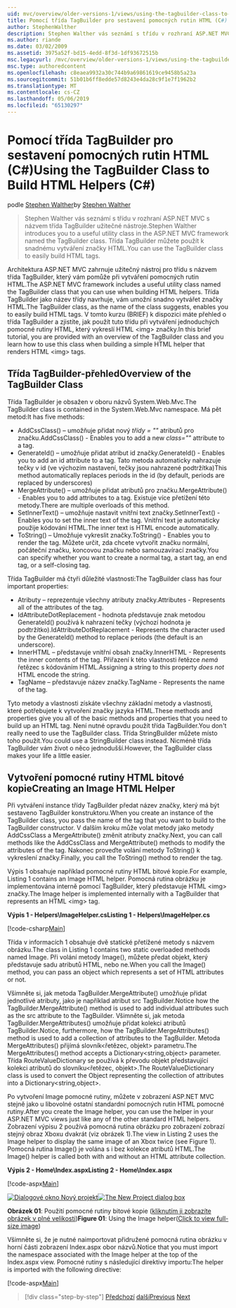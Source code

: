 ```yaml
---
uid: mvc/overview/older-versions-1/views/using-the-tagbuilder-class-to-build-html-helpers-cs
title: Pomocí třída TagBuilder pro sestavení pomocných rutin HTML (C#) | Dokumentace Microsoftu
author: StephenWalther
description: Stephen Walther vás seznámí s třídu v rozhraní ASP.NET MVC s názvem třída TagBuilder užitečné nástroje. Třída TagBuilder pro můžete snadno použít...
ms.author: riande
ms.date: 03/02/2009
ms.assetid: 3975a52f-bd15-4edd-8f3d-1df93672515b
msc.legacyurl: /mvc/overview/older-versions-1/views/using-the-tagbuilder-class-to-build-html-helpers-cs
msc.type: authoredcontent
ms.openlocfilehash: c8eaea9932a30c744b9a69861619ce9458b5a23a
ms.sourcegitcommit: 51b01b6ff8edde57d8243e4da28c9f1e7f1962b2
ms.translationtype: MT
ms.contentlocale: cs-CZ
ms.lasthandoff: 05/06/2019
ms.locfileid: "65130297"
---
```

# <a name="using-the-tagbuilder-class-to-build-html-helpers-c"></a><span data-ttu-id="e8770-104">Pomocí třída TagBuilder pro sestavení pomocných rutin HTML (C#)</span><span class="sxs-lookup"><span data-stu-id="e8770-104">Using the TagBuilder Class to Build HTML Helpers (C#)</span></span>

<span data-ttu-id="e8770-105">podle [Stephen Walther](https://github.com/StephenWalther)</span><span class="sxs-lookup"><span data-stu-id="e8770-105">by [Stephen Walther](https://github.com/StephenWalther)</span></span>

> <span data-ttu-id="e8770-106">Stephen Walther vás seznámí s třídu v rozhraní ASP.NET MVC s názvem třída TagBuilder užitečné nástroje.</span><span class="sxs-lookup"><span data-stu-id="e8770-106">Stephen Walther introduces you to a useful utility class in the ASP.NET MVC framework named the TagBuilder class.</span></span> <span data-ttu-id="e8770-107">Třída TagBuilder můžete použít k snadnému vytváření značky HTML.</span><span class="sxs-lookup"><span data-stu-id="e8770-107">You can use the TagBuilder class to easily build HTML tags.</span></span>

<span data-ttu-id="e8770-108">Architektura ASP.NET MVC zahrnuje užitečný nástroj pro třídu s názvem třída TagBuilder, který vám pomůže při vytváření pomocných rutin HTML.</span><span class="sxs-lookup"><span data-stu-id="e8770-108">The ASP.NET MVC framework includes a useful utility class named the TagBuilder class that you can use when building HTML helpers.</span></span> <span data-ttu-id="e8770-109">Třída TagBuilder jako název třídy navrhuje, vám umožní snadno vytvářet značky HTML.</span><span class="sxs-lookup"><span data-stu-id="e8770-109">The TagBuilder class, as the name of the class suggests, enables you to easily build HTML tags.</span></span> <span data-ttu-id="e8770-110">V tomto kurzu (BRIEF) k dispozici máte přehled o třída TagBuilder a zjistíte, jak použít tuto třídu při vytváření jednoduchých pomocné rutiny HTML, který vykreslí HTML &lt;img&gt; značky.</span><span class="sxs-lookup"><span data-stu-id="e8770-110">In this brief tutorial, you are provided with an overview of the TagBuilder class and you learn how to use this class when building a simple HTML helper that renders HTML &lt;img&gt; tags.</span></span>

## <a name="overview-of-the-tagbuilder-class"></a><span data-ttu-id="e8770-111">Třída TagBuilder-přehled</span><span class="sxs-lookup"><span data-stu-id="e8770-111">Overview of the TagBuilder Class</span></span>

<span data-ttu-id="e8770-112">Třída TagBuilder je obsažen v oboru názvů System.Web.Mvc.</span><span class="sxs-lookup"><span data-stu-id="e8770-112">The TagBuilder class is contained in the System.Web.Mvc namespace.</span></span> <span data-ttu-id="e8770-113">Má pět metod:</span><span class="sxs-lookup"><span data-stu-id="e8770-113">It has five methods:</span></span>

- <span data-ttu-id="e8770-114">AddCssClass() – umožňuje přidat nový *třídy = ""* atributů pro značku.</span><span class="sxs-lookup"><span data-stu-id="e8770-114">AddCssClass() - Enables you to add a new *class=""* attribute to a tag.</span></span>
- <span data-ttu-id="e8770-115">GenerateId() – umožňuje přidat atribut id značky.</span><span class="sxs-lookup"><span data-stu-id="e8770-115">GenerateId() - Enables you to add an id attribute to a tag.</span></span> <span data-ttu-id="e8770-116">Tato metoda automaticky nahrazuje tečky v id (ve výchozím nastavení, tečky jsou nahrazené podtržítka)</span><span class="sxs-lookup"><span data-stu-id="e8770-116">This method automatically replaces periods in the id (by default, periods are replaced by underscores)</span></span>
- <span data-ttu-id="e8770-117">MergeAttribute() – umožňuje přidat atributů pro značku.</span><span class="sxs-lookup"><span data-stu-id="e8770-117">MergeAttribute() - Enables you to add attributes to a tag.</span></span> <span data-ttu-id="e8770-118">Existuje více přetížení této metody.</span><span class="sxs-lookup"><span data-stu-id="e8770-118">There are multiple overloads of this method.</span></span>
- <span data-ttu-id="e8770-119">SetInnerText() – umožňuje nastavit vnitřní text značky.</span><span class="sxs-lookup"><span data-stu-id="e8770-119">SetInnerText() - Enables you to set the inner text of the tag.</span></span> <span data-ttu-id="e8770-120">Vnitřní text je automaticky použije kódování HTML.</span><span class="sxs-lookup"><span data-stu-id="e8770-120">The inner text is HTML encode automatically.</span></span>
- <span data-ttu-id="e8770-121">ToString() – Umožňuje vykreslit značky.</span><span class="sxs-lookup"><span data-stu-id="e8770-121">ToString() - Enables you to render the tag.</span></span> <span data-ttu-id="e8770-122">Můžete určit, zda chcete vytvořit značku normální, počáteční značku, koncovou značku nebo samouzavírací značky.</span><span class="sxs-lookup"><span data-stu-id="e8770-122">You can specify whether you want to create a normal tag, a start tag, an end tag, or a self-closing tag.</span></span>

<span data-ttu-id="e8770-123">Třída TagBuilder má čtyři důležité vlastnosti:</span><span class="sxs-lookup"><span data-stu-id="e8770-123">The TagBuilder class has four important properties:</span></span>

- <span data-ttu-id="e8770-124">Atributy – reprezentuje všechny atributy značky.</span><span class="sxs-lookup"><span data-stu-id="e8770-124">Attributes - Represents all of the attributes of the tag.</span></span>
- <span data-ttu-id="e8770-125">IdAttributeDotReplacement - hodnota představuje znak metodou GenerateId() používá k nahrazení tečky (výchozí hodnota je podtržítko).</span><span class="sxs-lookup"><span data-stu-id="e8770-125">IdAttributeDotReplacement - Represents the character used by the GenerateId() method to replace periods (the default is an underscore).</span></span>
- <span data-ttu-id="e8770-126">InnerHTML – představuje vnitřní obsah značky.</span><span class="sxs-lookup"><span data-stu-id="e8770-126">InnerHTML - Represents the inner contents of the tag.</span></span> <span data-ttu-id="e8770-127">Přiřazení k této vlastnosti řetězce *nemá* řetězec s kódováním HTML.</span><span class="sxs-lookup"><span data-stu-id="e8770-127">Assigning a string to this property *does not* HTML encode the string.</span></span>
- <span data-ttu-id="e8770-128">TagName – představuje název značky.</span><span class="sxs-lookup"><span data-stu-id="e8770-128">TagName - Represents the name of the tag.</span></span>

<span data-ttu-id="e8770-129">Tyto metody a vlastnosti získáte všechny základní metody a vlastnosti, které potřebujete k vytvoření značky jazyka HTML.</span><span class="sxs-lookup"><span data-stu-id="e8770-129">These methods and properties give you all of the basic methods and properties that you need to build up an HTML tag.</span></span> <span data-ttu-id="e8770-130">Není nutné opravdu použít třída TagBuilder.</span><span class="sxs-lookup"><span data-stu-id="e8770-130">You don't really need to use the TagBuilder class.</span></span> <span data-ttu-id="e8770-131">Třída StringBuilder můžete místo toho použít.</span><span class="sxs-lookup"><span data-stu-id="e8770-131">You could use a StringBuilder class instead.</span></span> <span data-ttu-id="e8770-132">Nicméně třída TagBuilder vám život o něco jednodušší.</span><span class="sxs-lookup"><span data-stu-id="e8770-132">However, the TagBuilder class makes your life a little easier.</span></span>

## <a name="creating-an-image-html-helper"></a><span data-ttu-id="e8770-133">Vytvoření pomocné rutiny HTML bitové kopie</span><span class="sxs-lookup"><span data-stu-id="e8770-133">Creating an Image HTML Helper</span></span>

<span data-ttu-id="e8770-134">Při vytváření instance třídy TagBuilder předat název značky, který má být sestaveno TagBuilder konstruktoru.</span><span class="sxs-lookup"><span data-stu-id="e8770-134">When you create an instance of the TagBuilder class, you pass the name of the tag that you want to build to the TagBuilder constructor.</span></span> <span data-ttu-id="e8770-135">V dalším kroku může volat metody jako metody AddCssClass a MergeAttribute() změnit atributy značky.</span><span class="sxs-lookup"><span data-stu-id="e8770-135">Next, you can call methods like the AddCssClass and MergeAttribute() methods to modify the attributes of the tag.</span></span> <span data-ttu-id="e8770-136">Nakonec proveďte volání metody ToString() k vykreslení značky.</span><span class="sxs-lookup"><span data-stu-id="e8770-136">Finally, you call the ToString() method to render the tag.</span></span>

<span data-ttu-id="e8770-137">Výpis 1 obsahuje například pomocné rutiny HTML bitové kopie.</span><span class="sxs-lookup"><span data-stu-id="e8770-137">For example, Listing 1 contains an Image HTML helper.</span></span> <span data-ttu-id="e8770-138">Pomocná rutina obrázku je implementována interně pomocí TagBuilder, který představuje HTML &lt;img&gt; značky.</span><span class="sxs-lookup"><span data-stu-id="e8770-138">The Image helper is implemented internally with a TagBuilder that represents an HTML &lt;img&gt; tag.</span></span>

<span data-ttu-id="e8770-139">**Výpis 1 - Helpers\ImageHelper.cs**</span><span class="sxs-lookup"><span data-stu-id="e8770-139">**Listing 1 - Helpers\ImageHelper.cs**</span></span>

[!code-csharp[Main](using-the-tagbuilder-class-to-build-html-helpers-cs/samples/sample1.cs)]

<span data-ttu-id="e8770-140">Třída v informacích 1 obsahuje dvě statické přetížené metody s názvem obrázku.</span><span class="sxs-lookup"><span data-stu-id="e8770-140">The class in Listing 1 contains two static overloaded methods named Image.</span></span> <span data-ttu-id="e8770-141">Při volání metody Image(), můžete předat objekt, který představuje sadu atributů HTML, nebo ne.</span><span class="sxs-lookup"><span data-stu-id="e8770-141">When you call the Image() method, you can pass an object which represents a set of HTML attributes or not.</span></span>

<span data-ttu-id="e8770-142">Všimněte si, jak metoda TagBuilder.MergeAttribute() umožňuje přidat jednotlivé atributy, jako je například atribut src TagBuilder.</span><span class="sxs-lookup"><span data-stu-id="e8770-142">Notice how the TagBuilder.MergeAttribute() method is used to add individual attributes such as the src attribute to the TagBuilder.</span></span> <span data-ttu-id="e8770-143">Všimněte si, jak metoda TagBuilder.MergeAttributes() umožňuje přidat kolekci atributů TagBuilder.</span><span class="sxs-lookup"><span data-stu-id="e8770-143">Notice, furthermore, how the TagBuilder.MergeAttributes() method is used to add a collection of attributes to the TagBuilder.</span></span> <span data-ttu-id="e8770-144">Metoda MergeAttributes() přijímá slovník&lt;řetězec, objekt&gt; parametru.</span><span class="sxs-lookup"><span data-stu-id="e8770-144">The MergeAttributes() method accepts a Dictionary&lt;string,object&gt; parameter.</span></span> <span data-ttu-id="e8770-145">Třída RouteValueDictionary se používá k převodu objekt představující kolekci atributů do slovníku&lt;řetězec, objekt&gt;.</span><span class="sxs-lookup"><span data-stu-id="e8770-145">The RouteValueDictionary class is used to convert the Object representing the collection of attributes into a Dictionary&lt;string,object&gt;.</span></span>

<span data-ttu-id="e8770-146">Po vytvoření Image pomocné rutiny, můžete v zobrazení ASP.NET MVC stejně jako u libovolné ostatní standardní pomocných rutin HTML pomocné rutiny.</span><span class="sxs-lookup"><span data-stu-id="e8770-146">After you create the Image helper, you can use the helper in your ASP.NET MVC views just like any of the other standard HTML helpers.</span></span> <span data-ttu-id="e8770-147">Zobrazení výpisu 2 používá pomocná rutina obrázku pro zobrazení zobrazí stejný obraz Xboxu dvakrát (viz obrázek 1).</span><span class="sxs-lookup"><span data-stu-id="e8770-147">The view in Listing 2 uses the Image helper to display the same image of an Xbox twice (see Figure 1).</span></span> <span data-ttu-id="e8770-148">Pomocná rutina Image() je volána s i bez kolekce atributů HTML.</span><span class="sxs-lookup"><span data-stu-id="e8770-148">The Image() helper is called both with and without an HTML attribute collection.</span></span>

<span data-ttu-id="e8770-149">**Výpis 2 - Home\Index.aspx**</span><span class="sxs-lookup"><span data-stu-id="e8770-149">**Listing 2 - Home\Index.aspx**</span></span>

[!code-aspx[Main](using-the-tagbuilder-class-to-build-html-helpers-cs/samples/sample2.aspx)]

<span data-ttu-id="e8770-150">[![Dialogové okno Nový projekt](using-the-tagbuilder-class-to-build-html-helpers-cs/_static/image1.jpg)](using-the-tagbuilder-class-to-build-html-helpers-cs/_static/image1.png)</span><span class="sxs-lookup"><span data-stu-id="e8770-150">[![The New Project dialog box](using-the-tagbuilder-class-to-build-html-helpers-cs/_static/image1.jpg)](using-the-tagbuilder-class-to-build-html-helpers-cs/_static/image1.png)</span></span>

<span data-ttu-id="e8770-151">**Obrázek 01**: Použití pomocné rutiny bitové kopie ([kliknutím ji zobrazíte obrázek v plné velikosti](using-the-tagbuilder-class-to-build-html-helpers-cs/_static/image2.png))</span><span class="sxs-lookup"><span data-stu-id="e8770-151">**Figure 01**: Using the Image helper([Click to view full-size image](using-the-tagbuilder-class-to-build-html-helpers-cs/_static/image2.png))</span></span>

<span data-ttu-id="e8770-152">Všimněte si, že je nutné naimportovat přidružené pomocná rutina obrázku v horní části zobrazení Index.aspx obor názvů.</span><span class="sxs-lookup"><span data-stu-id="e8770-152">Notice that you must import the namespace associated with the Image helper at the top of the Index.aspx view.</span></span> <span data-ttu-id="e8770-153">Pomocné rutiny s následující direktivy importu:</span><span class="sxs-lookup"><span data-stu-id="e8770-153">The helper is imported with the following directive:</span></span>

[!code-aspx[Main](using-the-tagbuilder-class-to-build-html-helpers-cs/samples/sample3.aspx)]

> [!div class="step-by-step"]
> <span data-ttu-id="e8770-154">[Předchozí](creating-custom-html-helpers-cs.md)
> [další](creating-page-layouts-with-view-master-pages-cs.md)</span><span class="sxs-lookup"><span data-stu-id="e8770-154">[Previous](creating-custom-html-helpers-cs.md)
[Next](creating-page-layouts-with-view-master-pages-cs.md)</span></span>

